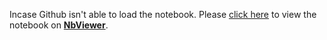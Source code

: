 Incase Github isn't able to load the notebook. Please [click here](https://nbviewer.jupyter.org/github/Husain0007/JovianAI/blob/main/ZeroToGANs/CourseProject/course_project.ipynb)
to view the notebook on <b>[NbViewer](https://nbviewer.jupyter.org/)</b>.
